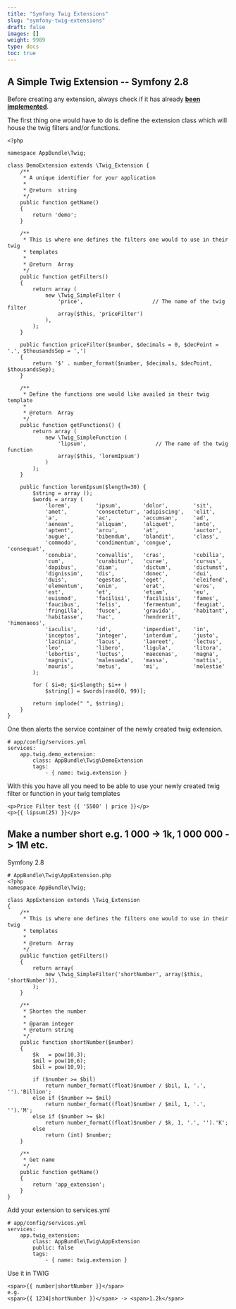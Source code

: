```yaml
---
title: "Symfony Twig Extensions"
slug: "symfony-twig-extensions"
draft: false
images: []
weight: 9989
type: docs
toc: true
---
```


## A Simple Twig Extension -- Symfony 2.8
Before creating any extension, always check if it has already **[been implemented][1]**.

The first thing one would have to do is define the extension class which will house the twig filters and/or functions.

    <?php
    
    namespace AppBundle\Twig;
    
    class DemoExtension extends \Twig_Extension {
        /**
         * A unique identifier for your application
         * 
         * @return  string
         */
        public function getName()
        {
            return 'demo';
        }
    
        /**
         * This is where one defines the filters one would to use in their twig 
         * templates
         * 
         * @return  Array
         */
        public function getFilters()
        {
            return array (
                new \Twig_SimpleFilter (
                    'price',                      // The name of the twig filter
                    array($this, 'priceFilter')   
                ),
            );
        }
    
        public function priceFilter($number, $decimals = 0, $decPoint = '.', $thousandsSep = ',')
        {
            return '$' . number_format($number, $decimals, $decPoint, $thousandsSep);
        }
    
        /**
         * Define the functions one would like availed in their twig template
         * 
         * @return  Array
         */
        public function getFunctions() {
            return array (
                new \Twig_SimpleFunction (
                    'lipsum',                      // The name of the twig function
                    array($this, 'loremIpsum')   
                )
            );
        }
    
        public function loremIpsum($length=30) {
            $string = array ();
            $words = array (
                'lorem',        'ipsum',       'dolor',        'sit',
                'amet',         'consectetur', 'adipiscing',   'elit',
                'a',            'ac',          'accumsan',     'ad',
                'aenean',       'aliquam',     'aliquet',      'ante',
                'aptent',       'arcu',        'at',           'auctor',
                'augue',        'bibendum',    'blandit',      'class',
                'commodo',      'condimentum', 'congue',       'consequat',
                'conubia',      'convallis',   'cras',         'cubilia',
                'cum',          'curabitur',   'curae',        'cursus',
                'dapibus',      'diam',        'dictum',       'dictumst',
                'dignissim',    'dis',         'donec',        'dui',
                'duis',         'egestas',     'eget',         'eleifend',
                'elementum',    'enim',        'erat',         'eros',
                'est',          'et',          'etiam',        'eu',
                'euismod',      'facilisi',    'facilisis',    'fames',
                'faucibus',     'felis',       'fermentum',    'feugiat',
                'fringilla',    'fusce',       'gravida',      'habitant',
                'habitasse',    'hac',         'hendrerit',    'himenaeos',
                'iaculis',      'id',          'imperdiet',    'in',
                'inceptos',     'integer',     'interdum',     'justo',
                'lacinia',      'lacus',       'laoreet',      'lectus',
                'leo',          'libero',      'ligula',       'litora',
                'lobortis',     'luctus',      'maecenas',     'magna',
                'magnis',       'malesuada',   'massa',        'mattis',
                'mauris',       'metus',       'mi',           'molestie'
            );
    
            for ( $i=0; $i<$length; $i++ )
                $string[] = $words[rand(0, 99)];
    
            return implode(" ", $string);
        }
    }

One then alerts the service container of the newly created twig extension.

    # app/config/services.yml
    services:
        app.twig.demo_extension:
            class: AppBundle\Twig\DemoExtension
            tags:
                - { name: twig.extension }

With this you have all you need to be able to use your newly created twig filter or function in your twig templates

    <p>Price Filter test {{ '5500' | price }}</p>
    <p>{{ lipsum(25) }}</p>

[1]:  http://twig.sensiolabs.org/doc/extensions/index.html

## Make a number short e.g. 1 000 -> 1k, 1 000 000 -> 1M etc.
Symfony 2.8

    # AppBundle\Twig\AppExtension.php
    <?php
    namespace AppBundle\Twig;
    
    class AppExtension extends \Twig_Extension
    {
        /**
         * This is where one defines the filters one would to use in their twig 
         * templates
         * 
         * @return  Array
         */
        public function getFilters()
        {
            return array(
                new \Twig_SimpleFilter('shortNumber', array($this, 'shortNumber')),
            );
        }
    
        /**
         * Shorten the number
         * 
         * @param integer
         * @return string
         */
        public function shortNumber($number)
        {
            $k   = pow(10,3);
            $mil = pow(10,6);
            $bil = pow(10,9);
    
            if ($number >= $bil)
                return number_format((float)$number / $bil, 1, '.', '').'Billion';
            else if ($number >= $mil)
                return number_format((float)$number / $mil, 1, '.', '').'M';
            else if ($number >= $k)
                return number_format((float)$number / $k, 1, '.', '').'K';
            else
                return (int) $number;
        }
    
        /**
         * Get name
         */
        public function getName()
        {
            return 'app_extension';
        }
    }

Add your extension to services.yml

    # app/config/services.yml
    services:
        app.twig_extension:
            class: AppBundle\Twig\AppExtension
            public: false
            tags:
                - { name: twig.extension }

Use it in TWIG

    <span>{{ number|shortNumber }}</span>
    e.g.
    <span>{{ 1234|shortNumber }}</span> -> <span>1.2k</span>

